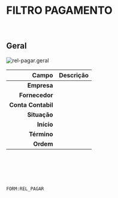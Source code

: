 # FILTRO PAGAMENTO
<br>

## Geral
![rel-pagar.geral](https://raw.githubusercontent.com/netforcews/docs-erp/master/geral/imagens/rel-pagar.geral.png)

Campo | Descrição
--:|---
**Empresa** | 
**Fornecedor** | 
**Conta Contabil** | 
**Situação** | 
**Início** | 
**Término** | 
**Ordem** | 
<br>
<br>
<br>
<br>

```FORM:REL_PAGAR```
